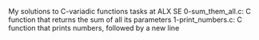 My solutions to C-variadic functions tasks at ALX SE
0-sum_them_all.c: C function that returns the sum of all its parameters
1-print_numbers.c: C function that prints numbers, followed by a new line
